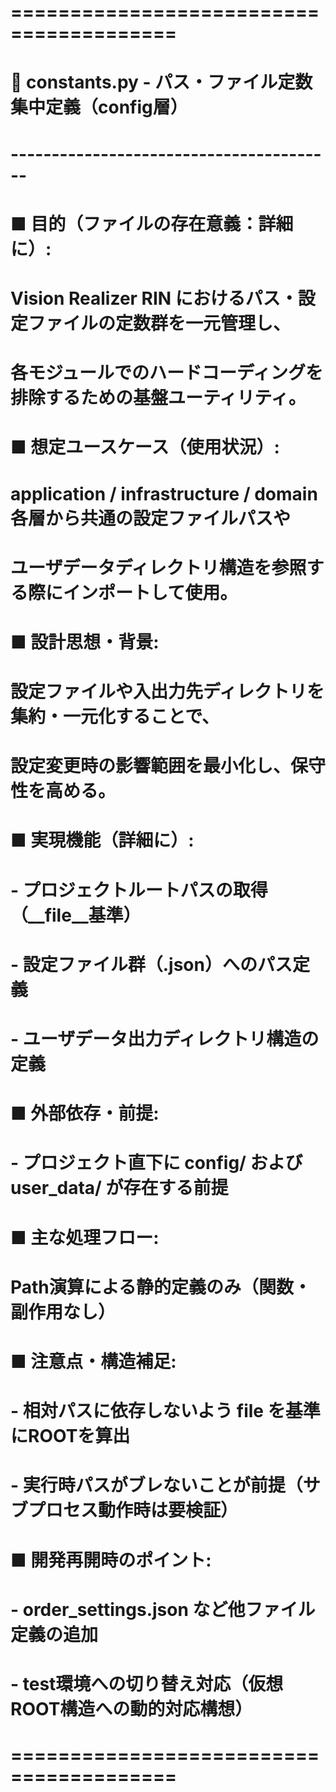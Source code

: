 # ========================================
# 📄 constants.py - パス・ファイル定数集中定義（config層）
# ----------------------------------------
# ■ 目的（ファイルの存在意義：詳細に）:
#   Vision Realizer RIN におけるパス・設定ファイルの定数群を一元管理し、
#   各モジュールでのハードコーディングを排除するための基盤ユーティリティ。
#
# ■ 想定ユースケース（使用状況）:
#   application / infrastructure / domain 各層から共通の設定ファイルパスや
#   ユーザデータディレクトリ構造を参照する際にインポートして使用。
#
# ■ 設計思想・背景:
#   設定ファイルや入出力先ディレクトリを集約・一元化することで、
#   設定変更時の影響範囲を最小化し、保守性を高める。
#
# ■ 実現機能（詳細に）:
#   - プロジェクトルートパスの取得（__file__基準）
#   - 設定ファイル群（.json）へのパス定義
#   - ユーザデータ出力ディレクトリ構造の定義
#
# ■ 外部依存・前提:
#   - プロジェクト直下に config/ および user_data/ が存在する前提
#
# ■ 主な処理フロー:
#   Path演算による静的定義のみ（関数・副作用なし）
#
# ■ 注意点・構造補足:
#   - 相対パスに依存しないよう __file__ を基準にROOTを算出
#   - 実行時パスがブレないことが前提（サブプロセス動作時は要検証）
#
# ■ 開発再開時のポイント:
#   - order_settings.json など他ファイル定義の追加
#   - test環境への切り替え対応（仮想ROOT構造への動的対応構想）
# ========================================
